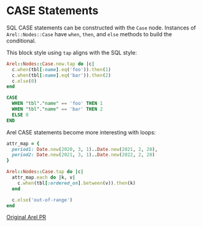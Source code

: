 # CASE Statements

SQL CASE statements can be constructed with the `Case` node. Instances of
`Arel::Nodes::Case` have `when`, `then`, and `else` methods to build the conditional.

This block style using `tap` aligns with the SQL style:

```ruby
Arel::Nodes::Case.new.tap do |c|
  c.when(tbl[:name].eq('foo')).then(1)
  c.when(tbl[:name].eq('bar')).then(2)
  c.else(0)
end
```

```SQL
CASE
  WHEN "tbl"."name" == 'foo' THEN 1
  WHEN "tbl"."name" == 'bar' THEN 2
  ELSE 0
END
```

Arel CASE statements become more interesting with loops:

```ruby
attr_map = {
  period1: Date.new(2020, 3, 1)..Date.new(2021, 2, 28),
  period2: Date.new(2021, 3, 1)..Date.new(2022, 2, 28)
}

Arel::Nodes::Case.tap do |c|
  attr_map.each do |k, v|
    c.when(tbl[:ordered_on].between(v)).then(k)
  end

  c.else('out-of-range')
end
```

[Original Arel PR](https://github.com/rails/arel/pull/400)
